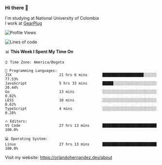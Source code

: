 ### Hi there 👋


<!--**AR4Z/AR4Z** is a ✨ _special_ ✨ repository because its `README.md` (this file) appears on your GitHub profile.

Here are some ideas to get you started:-->
I'm studying at National University of Colombia
<br>
I work at <a href="https://gearplug.io/en/">GearPlug</a>
<br>

<!--START_SECTION:waka-->
![Profile Views](http://img.shields.io/badge/Profile%20Views-0-blue)

![Lines of code](https://img.shields.io/badge/From%20Hello%20World%20I%27ve%20Written-22.1%20million%20lines%20of%20code-blue)

📊 **This Week I Spent My Time On** 

```text
⌚︎ Time Zone: America/Bogota

💬 Programming Languages: 
JSX                      21 hrs 6 mins       ███████████████████░░░░░░   77.53% 
JavaScript               5 hrs 33 mins       █████░░░░░░░░░░░░░░░░░░░░   20.44% 
Go                       13 mins             ░░░░░░░░░░░░░░░░░░░░░░░░░   0.82% 
LESS                     10 mins             ░░░░░░░░░░░░░░░░░░░░░░░░░   0.62% 
TypeScript               4 mins              ░░░░░░░░░░░░░░░░░░░░░░░░░   0.28%

🔥 Editors: 
VS Code                  27 hrs 13 mins      █████████████████████████   100.0%

💻 Operating System: 
Linux                    27 hrs 13 mins      █████████████████████████   100.0%

```


<!--END_SECTION:waka-->


Visit my website: https://orlandohernandez.dev/about

